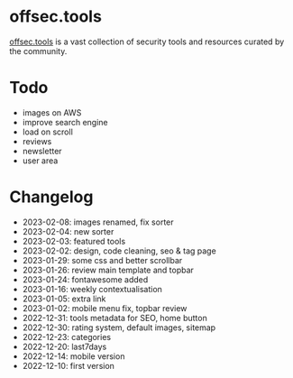 # offsec.tools

[offsec.tools](https://offsec.tools) is a vast collection of security tools and resources curated by the community.

# Todo

- images on AWS  
- improve search engine  
- load on scroll  
- reviews  
- newsletter  
- user area  


# Changelog

- 2023-02-08: images renamed, fix sorter  
- 2023-02-04: new sorter  
- 2023-02-03: featured tools  
- 2023-02-02: design, code cleaning, seo & tag page  
- 2023-01-29: some css and better scrollbar  
- 2023-01-26: review main template and topbar  
- 2023-01-24: fontawesome added  
- 2023-01-16: weekly contextualisation  
- 2023-01-05: extra link  
- 2023-01-02: mobile menu fix, topbar review  
- 2022-12-31: tools metadata for SEO, home button  
- 2022-12-30: rating system, default images, sitemap  
- 2022-12-23: categories  
- 2022-12-20: last7days  
- 2022-12-14: mobile version  
- 2022-12-10: first version  
